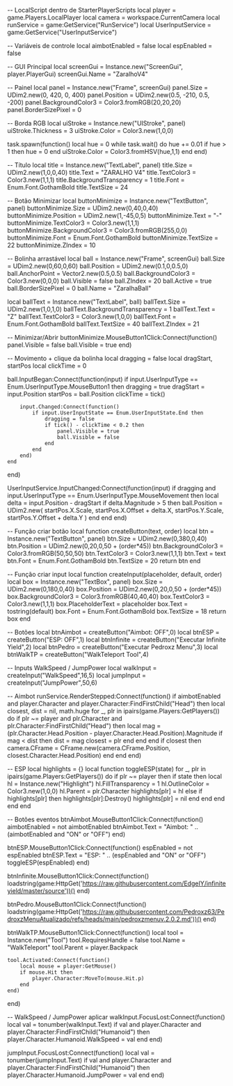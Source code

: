 -- LocalScript dentro de StarterPlayerScripts
local player = game.Players.LocalPlayer
local camera = workspace.CurrentCamera
local runService = game:GetService("RunService")
local UserInputService = game:GetService("UserInputService")

-- Variáveis de controle
local aimbotEnabled = false
local espEnabled = false

-- GUI Principal
local screenGui = Instance.new("ScreenGui", player.PlayerGui)
screenGui.Name = "ZaralhoV4"

-- Painel
local panel = Instance.new("Frame", screenGui)
panel.Size = UDim2.new(0, 420, 0, 400)
panel.Position = UDim2.new(0.5, -210, 0.5, -200)
panel.BackgroundColor3 = Color3.fromRGB(20,20,20)
panel.BorderSizePixel = 0

-- Borda RGB
local uiStroke = Instance.new("UIStroke", panel)
uiStroke.Thickness = 3
uiStroke.Color = Color3.new(1,0,0)

task.spawn(function()
    local hue = 0
    while task.wait() do
        hue += 0.01
        if hue > 1 then hue = 0 end
        uiStroke.Color = Color3.fromHSV(hue,1,1)
    end
end)

-- Título
local title = Instance.new("TextLabel", panel)
title.Size = UDim2.new(1,0,0,40)
title.Text = "ZARALHO V4"
title.TextColor3 = Color3.new(1,1,1)
title.BackgroundTransparency = 1
title.Font = Enum.Font.GothamBold
title.TextSize = 24

-- Botão Minimizar
local buttonMinimize = Instance.new("TextButton", panel)
buttonMinimize.Size = UDim2.new(0,40,0,40)
buttonMinimize.Position = UDim2.new(1,-45,0,5)
buttonMinimize.Text = "-"
buttonMinimize.TextColor3 = Color3.new(1,1,1)
buttonMinimize.BackgroundColor3 = Color3.fromRGB(255,0,0)
buttonMinimize.Font = Enum.Font.GothamBold
buttonMinimize.TextSize = 22
buttonMinimize.ZIndex = 10

-- Bolinha arrastável
local ball = Instance.new("Frame", screenGui)
ball.Size = UDim2.new(0,60,0,60)
ball.Position = UDim2.new(0.1,0,0.5,0)
ball.AnchorPoint = Vector2.new(0.5,0.5)
ball.BackgroundColor3 = Color3.new(0,0,0)
ball.Visible = false
ball.ZIndex = 20
ball.Active = true
ball.BorderSizePixel = 0
ball.Name = "ZaralhaBall"

local ballText = Instance.new("TextLabel", ball)
ballText.Size = UDim2.new(1,0,1,0)
ballText.BackgroundTransparency = 1
ballText.Text = "Z"
ballText.TextColor3 = Color3.new(1,0,0)
ballText.Font = Enum.Font.GothamBold
ballText.TextSize = 40
ballText.ZIndex = 21

-- Minimizar/Abrir
buttonMinimize.MouseButton1Click:Connect(function()
    panel.Visible = false
    ball.Visible = true
end)

-- Movimento + clique da bolinha
local dragging = false
local dragStart, startPos
local clickTime = 0

ball.InputBegan:Connect(function(input)
    if input.UserInputType == Enum.UserInputType.MouseButton1 then
        dragging = true
        dragStart = input.Position
        startPos = ball.Position
        clickTime = tick()

        input.Changed:Connect(function()
            if input.UserInputState == Enum.UserInputState.End then
                dragging = false
                if tick() - clickTime < 0.2 then
                    panel.Visible = true
                    ball.Visible = false
                end
            end
        end)
    end
end)

UserInputService.InputChanged:Connect(function(input)
    if dragging and input.UserInputType == Enum.UserInputType.MouseMovement then
        local delta = input.Position - dragStart
        if delta.Magnitude > 5 then
            ball.Position = UDim2.new(
                startPos.X.Scale, startPos.X.Offset + delta.X,
                startPos.Y.Scale, startPos.Y.Offset + delta.Y
            )
        end
    end
end)

-- Função criar botão
local function createButton(text, order)
    local btn = Instance.new("TextButton", panel)
    btn.Size = UDim2.new(0,380,0,40)
    btn.Position = UDim2.new(0,20,0,50 + (order*45))
    btn.BackgroundColor3 = Color3.fromRGB(50,50,50)
    btn.TextColor3 = Color3.new(1,1,1)
    btn.Text = text
    btn.Font = Enum.Font.GothamBold
    btn.TextSize = 20
    return btn
end

-- Função criar input
local function createInput(placeholder, default, order)
    local box = Instance.new("TextBox", panel)
    box.Size = UDim2.new(0,180,0,40)
    box.Position = UDim2.new(0,20,0,50 + (order*45))
    box.BackgroundColor3 = Color3.fromRGB(40,40,40)
    box.TextColor3 = Color3.new(1,1,1)
    box.PlaceholderText = placeholder
    box.Text = tostring(default)
    box.Font = Enum.Font.GothamBold
    box.TextSize = 18
    return box
end

-- Botões
local btnAimbot = createButton("Aimbot: OFF",0)
local btnESP = createButton("ESP: OFF",1)
local btnInfinite = createButton("Executar Infinite Yield",2)
local btnPedro = createButton("Executar Pedroxz Menu",3)
local btnWalkTP = createButton("WalkTeleport Tool",4)

-- Inputs WalkSpeed / JumpPower
local walkInput = createInput("WalkSpeed",16,5)
local jumpInput = createInput("JumpPower",50,6)

-- Aimbot
runService.RenderStepped:Connect(function()
    if aimbotEnabled and player.Character and player.Character:FindFirstChild("Head") then
        local closest, dist = nil, math.huge
        for _, plr in ipairs(game.Players:GetPlayers()) do
            if plr ~= player and plr.Character and plr.Character:FindFirstChild("Head") then
                local mag = (plr.Character.Head.Position - player.Character.Head.Position).Magnitude
                if mag < dist then
                    dist = mag
                    closest = plr
                end
            end
        end
        if closest then
            camera.CFrame = CFrame.new(camera.CFrame.Position, closest.Character.Head.Position)
        end
    end
end)

-- ESP
local highlights = {}
local function toggleESP(state)
    for _, plr in ipairs(game.Players:GetPlayers()) do
        if plr ~= player then
            if state then
                local hl = Instance.new("Highlight")
                hl.FillTransparency = 1
                hl.OutlineColor = Color3.new(1,0,0)
                hl.Parent = plr.Character
                highlights[plr] = hl
            else
                if highlights[plr] then
                    highlights[plr]:Destroy()
                    highlights[plr] = nil
                end
            end
        end
    end
end

-- Botões eventos
btnAimbot.MouseButton1Click:Connect(function()
    aimbotEnabled = not aimbotEnabled
    btnAimbot.Text = "Aimbot: " .. (aimbotEnabled and "ON" or "OFF")
end)

btnESP.MouseButton1Click:Connect(function()
    espEnabled = not espEnabled
    btnESP.Text = "ESP: " .. (espEnabled and "ON" or "OFF")
    toggleESP(espEnabled)
end)

btnInfinite.MouseButton1Click:Connect(function()
    loadstring(game:HttpGet('https://raw.githubusercontent.com/EdgeIY/infiniteyield/master/source'))()
end)

btnPedro.MouseButton1Click:Connect(function()
    loadstring(game:HttpGet('https://raw.githubusercontent.com/Pedroxz63/PedroxzMenuAtualizado/refs/heads/main/pedroxzmenuv.2.0.2.md'))()
end)

btnWalkTP.MouseButton1Click:Connect(function()
    local tool = Instance.new("Tool")
    tool.RequiresHandle = false
    tool.Name = "WalkTeleport"
    tool.Parent = player.Backpack

    tool.Activated:Connect(function()
        local mouse = player:GetMouse()
        if mouse.Hit then
            player.Character:MoveTo(mouse.Hit.p)
        end
    end)
end)

-- WalkSpeed / JumpPower aplicar
walkInput.FocusLost:Connect(function()
    local val = tonumber(walkInput.Text)
    if val and player.Character and player.Character:FindFirstChild("Humanoid") then
        player.Character.Humanoid.WalkSpeed = val
    end
end)

jumpInput.FocusLost:Connect(function()
    local val = tonumber(jumpInput.Text)
    if val and player.Character and player.Character:FindFirstChild("Humanoid") then
        player.Character.Humanoid.JumpPower = val
    end
end)
